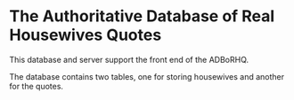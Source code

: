 # The Authoritative Database of Real Housewives Quotes

This database and server support the front end of the ADBoRHQ.

The database contains two tables, one for storing housewives and another for the quotes.
